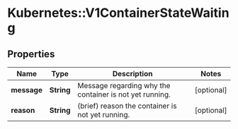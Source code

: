 # Kubernetes::V1ContainerStateWaiting

## Properties
Name | Type | Description | Notes
------------ | ------------- | ------------- | -------------
**message** | **String** | Message regarding why the container is not yet running. | [optional] 
**reason** | **String** | (brief) reason the container is not yet running. | [optional] 



